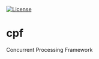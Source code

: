 [![License](https://img.shields.io/badge/Apache%202.0-License-blue.svg)](https://raw.githubusercontent.com/bcgov/cpf/master/LICENSE)
# cpf
Concurrent Processing Framework
